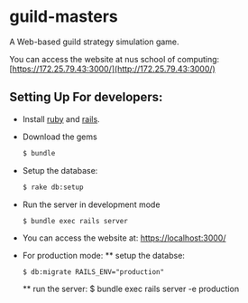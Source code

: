 # guild-masters
A Web-based guild strategy simulation game.

You can access the website at nus school of computing: [https://172.25.79.43:3000/](http://172.25.79.43:3000/)


## Setting Up For developers:
* Install [ruby](https://www.ruby-lang.org/en/downloads/) and [rails](http://rubyonrails.org/download/).		
    		
* Download the gems		
    ```bash		
    $ bundle		
    ```		
		
* Setup the database:	
    ```bash		
    $ rake db:setup		
    ```		
		
* Run the server in development mode
    ```		
    $ bundle exec rails server
    ```		
* You can access the website at: [https://localhost:3000/](https://localhost:3000/)

* For production mode:
    ** setup the databse:
    ```     
    $ db:migrate RAILS_ENV="production"
    ```
    ** run the server:
    $ bundle exec rails server -e production
    ``` 